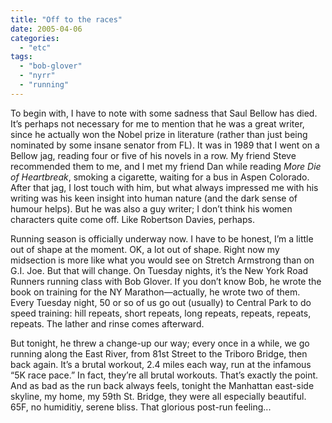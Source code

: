 ```yaml
---
title: "Off to the races"
date: 2005-04-06
categories: 
  - "etc"
tags: 
  - "bob-glover"
  - "nyrr"
  - "running"
---
```


To begin with, I have to note with some sadness that Saul Bellow has died. It’s perhaps not necessary for me to mention that he was a great writer, since he actually won the Nobel prize in literature (rather than just being nominated by some insane senator from FL). It was in 1989 that I went on a Bellow jag, reading four or five of his novels in a row. My friend Steve recommended them to me, and I met my friend Dan while reading _More Die of Heartbreak_, smoking a cigarette, waiting for a bus in Aspen Colorado. After that jag, I lost touch with him, but what always impressed me with his writing was his keen insight into human nature (and the dark sense of humour helps). But he was also a guy writer; I don’t think his women characters quite come off. Like Robertson Davies, perhaps.

Running season is officially underway now. I have to be honest, I’m a little out of shape at the moment. OK, a lot out of shape. Right now my midsection is more like what you would see on Stretch Armstrong than on G.I. Joe. But that will change. On Tuesday nights, it’s the New York Road Runners running class with Bob Glover. If you don’t know Bob, he wrote the book on training for the NY Marathon—actually, he wrote two of them. Every Tuesday night, 50 or so of us go out (usually) to Central Park to do speed training: hill repeats, short repeats, long repeats, repeats, repeats, repeats. The lather and rinse comes afterward.

But tonight, he threw a change-up our way; every once in a while, we go running along the East River, from 81st Street to the Triboro Bridge, then back again. It’s a brutal workout, 2.4 miles each way, run at the infamous “5K race pace.” In fact, they’re all brutal workouts. That’s exactly the point. And as bad as the run back always feels, tonight the Manhattan east-side skyline, my home, my 59th St. Bridge, they were all especially beautiful. 65F, no humiditiy, serene bliss. That glorious post-run feeling...
